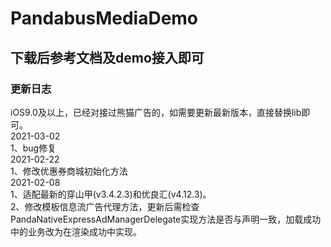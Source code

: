 # PandabusMediaDemo
## 下载后参考文档及demo接入即可
### 更新日志
iOS9.0及以上，已经对接过熊猫广告的，如需要更新最新版本，直接替换lib即可。  
2021-03-02  
1、bug修复  
2021-02-22  
1、修改优惠券商城初始化方法  
2021-02-08  
1、适配最新的穿山甲(v3.4.2.3)和优良汇(v4.12.3)。  
2、修改模板信息流广告代理方法，更新后需检查PandaNativeExpressAdManagerDelegate实现方法是否与声明一致，加载成功中的业务改为在渲染成功中实现。  
